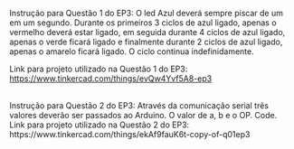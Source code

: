 Instrução para Questão 1 do EP3: 
O led Azul deverá sempre piscar de um em um segundo. 
Durante os primeiros 3 ciclos de azul ligado, apenas o vermelho deverá estar ligado, em  seguida durante 4 ciclos de azul ligado, apenas o verde ficará ligado e finalmente  durante 2 ciclos de azul ligado, apenas o amarelo ficará ligado. O ciclo continua  indefinidamente. 

Link para projeto utilizado na Questão 1 do EP3: https://www.tinkercad.com/things/evQw4Yvf5A8-ep3


<br />
Instrução para Questão 2 do EP3:
Através da comunicação serial três valores deverão ser passados ao Arduino. O valor de  a, b e o OP. Code. 
Link para projeto utilizado na Questão 2 do EP3: https://www.tinkercad.com/things/ekAf9fauK6t-copy-of-q01ep3
